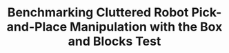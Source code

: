 ---
layout: default
title: Benchmarking Cluttered Robot Pick-and-Place Manipulation with the Box and Blocks Test 
authors: AS Morgan, K Hang, WG Bircher, et. al.
publication: IEEE Robotics and Automation Letters (RAL)
year: 2019
award:
doi: http://dx.doi.org/XX.XXX/
---